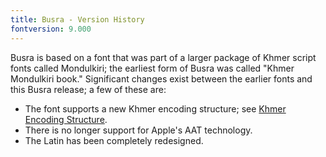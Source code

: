 ```yaml
---
title: Busra - Version History
fontversion: 9.000
---
```


Busra is based on a font that was part of a larger package of Khmer script fonts called Mondulkiri; the earliest form of Busra was called "Khmer Mondulkiri book." Significant changes exist between the earlier fonts and this Busra release; a few of these are:

- The font supports a new Khmer encoding structure; see [Khmer Encoding Structure](../assets/pdfs/KhmerEncodingStructure.pdf).
- There is no longer support for Apple's AAT technology.
- The Latin has been completely redesigned.